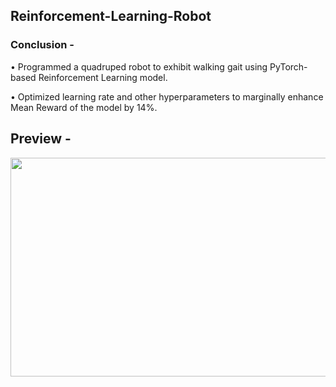 ## Reinforcement-Learning-Robot
### Conclusion - 
• Programmed a quadruped robot to exhibit walking gait using PyTorch-based Reinforcement Learning model. 

• Optimized learning rate and other hyperparameters to marginally enhance Mean Reward of the model by 14%.

## Preview - 

 <image src="https://github.com/souvik0306/Reinforcement-Learning-Robot/blob/main/preview.png" width="650" height="350">
